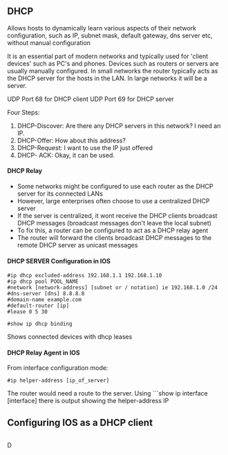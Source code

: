 ## DHCP

Allows hosts to dynamically learn various aspects of their network configuration, such as IP, subnet mask, default gateway, dns server etc, without manual configuration

It is an essential part of modern networks and typically used for 'client devices' such as PC's and phones. Devices such as routers or servers are usually manually configured.
In small networks the router typically acts as the DHCP server for the hosts in the LAN. In large networks it will be a server.

UDP Port 68 for DHCP client
UDP Port 69 for DHCP server

Four Steps:

1. DHCP-Discover: Are there any DHCP servers in this network? I need an IP.
2. DHCP-Offer: How about this address?
3. DHCP-Request: I want to use the IP just offered
4. DHCP- ACK: Okay, it can be used.

#### DHCP Relay

* Some networks might be configured to use each router as the DHCP server for its connected LANs
* However, large enterprises often choose to use a centralized DHCP server
* If the server is centralized, it wont receive the DHCP clients broadcast DHCP messages (broadcast messages don't leave the local subnet)
* To fix this, a router can be configured to act as a DHCP relay agent
* The router will forward the clients broadcast DHCP messages to the remote DHCP server as unicast messages

#### DHCP SERVER Configuration in IOS
```
#ip dhcp excluded-address 192.168.1.1 192.168.1.10
#ip dhcp pool POOL_NAME
#network [network-address] [subnet or / notation] ie 192.168.1.0 /24
#dns-server [dns] 8.8.8.8
#domain-name example.com 
#default-router [ip]
#lease 0 5 30
```

```
#show ip dhcp binding
```

Shows connected devices with dhcp leases

#### DHCP Relay Agent in IOS

From interface configuration mode:
```
#ip helper-address [ip_of_server]
```

The router would need a route to the server.
Using ```show ip interface [interface] there is output showing the helper-address IP

## Configuring IOS as a DHCP client
```ip address dhcp
```


















D